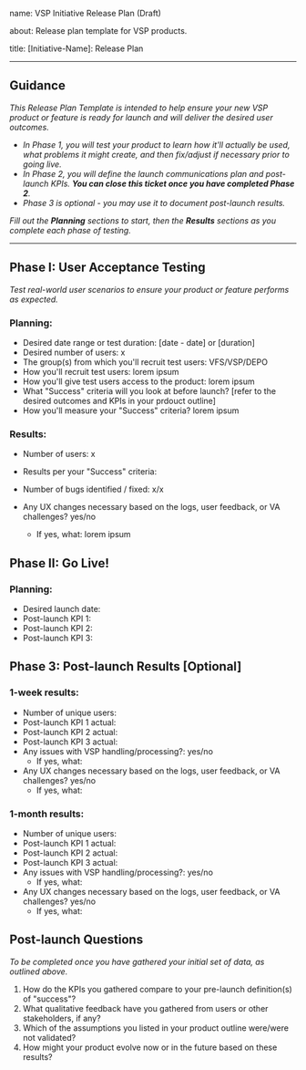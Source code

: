 name: VSP Initiative Release Plan (Draft)

about: Release plan template for VSP products.

title: [Initiative-Name]: Release Plan

---

## Guidance

_This Release Plan Template is intended to help ensure your new VSP product or feature is ready for launch and will deliver the desired user outcomes._
* _In Phase 1, you will test your product to learn how it'll actually be used, what problems it might create, and then fix/adjust if necessary prior to going live._
* _In Phase 2, you will define the launch communications plan and post-launch KPIs. **You can close this ticket once you have completed Phase 2**._
* _Phase 3 is optional - you may use it to document post-launch results._

_Fill out the **Planning** sections to start, then the **Results** sections as you complete each phase of testing._

---

## Phase I: User Acceptance Testing
*Test real-world user scenarios to ensure your product or feature performs as expected.*

### Planning:

- Desired date range or test duration: [date - date] or [duration] 
- Desired number of users: x
- The group(s) from which you'll recruit test users: VFS/VSP/DEPO
- How you'll recruit test users: lorem ipsum
- How you'll give test users access to the product: lorem ipsum
- What "Success" criteria will you look at before launch? [refer to the desired outcomes and KPIs in your prdouct outline]
- How you'll measure your "Success" criteria? lorem ipsum

### Results:

- Number of users: x 	

- Results per your "Success" criteria:

- Number of bugs identified / fixed: x/x

- Any UX changes necessary based on the logs, user feedback, or VA challenges? yes/no

  - If yes, what: lorem ipsum  

## Phase II: Go Live!

### Planning:

- Desired launch date: 
- Post-launch KPI 1:
- Post-launch KPI 2:
- Post-launch KPI 3: 

## Phase 3: Post-launch Results [Optional]

### 1-week results:

- Number of unique users: 
- Post-launch KPI 1 actual: 
- Post-launch KPI 2 actual: 
- Post-launch KPI 3 actual:
- Any issues with VSP handling/processing?: yes/no
  - If yes, what:
- Any UX changes necessary based on the logs, user feedback, or VA challenges? yes/no
  - If yes, what: 

### 1-month results:

- Number of unique users: 
- Post-launch KPI 1 actual: 
- Post-launch KPI 2 actual: 
- Post-launch KPI 3 actual: 
- Any issues with VSP handling/processing?: yes/no
  - If yes, what:
- Any UX changes necessary based on the logs, user feedback, or VA challenges? yes/no
  - If yes, what: 

## Post-launch Questions

*To be completed once you have gathered your initial set of data, as outlined above.*

1. How do the KPIs you gathered compare to your pre-launch definition(s) of "success"?
2. What qualitative feedback have you gathered from users or other stakeholders, if any?
3. Which of the assumptions you listed in your product outline were/were not validated?
4. How might your product evolve now or in the future based on these results?
